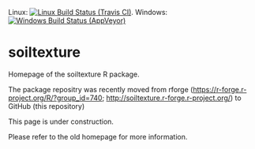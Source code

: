 Linux: [![Linux Build Status (Travis CI)](https://travis-ci.org/julienmoeys/soiltexture.svg?branch=master)](https://travis-ci.org/julienmoeys/soiltexture). 
Windows: [![Windows Build Status (AppVeyor)](https://ci.appveyor.com/api/projects/status/github/julienmoeys/soiltexture?branch=master&svg=true)](https://ci.appveyor.com/project/julienmoeys/soiltexture)

soiltexture
==========

Homepage of the soiltexture R package.

The package repositry was recently moved from rforge 
(https://r-forge.r-project.org/R/?group_id=740; 
http://soiltexture.r-forge.r-project.org/) to GitHub 
(this repository)

This page is under construction.

Please refer to the old homepage for more information.
